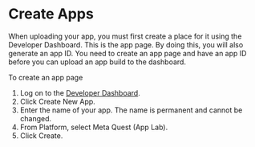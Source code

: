 # Create Apps  
When uploading your app, you must first create a place for it using the Developer Dashboard. This is the app page. By doing this, you will also generate an app ID. You need to create an app page and have an app ID before you can upload an app build to the dashboard.  
  
To create an app page  
  
1. Log on to the [Developer Dashboard](https://developer.oculus.com/manage/).  
2. Click Create New App.  
3. Enter the name of your app. The name is permanent and cannot be changed.  
4. From Platform, select Meta Quest (App Lab).  
5. Click Create.  
